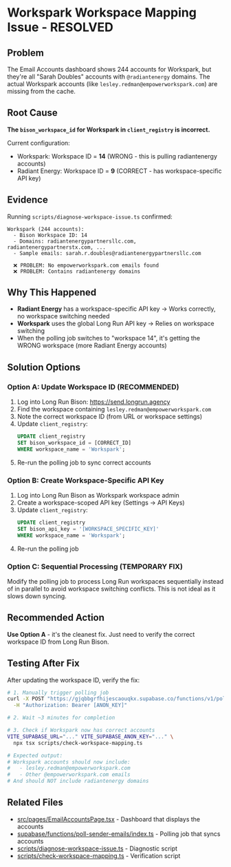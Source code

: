 # Workspark Workspace Mapping Issue - RESOLVED

## Problem
The Email Accounts dashboard shows 244 accounts for Workspark, but they're all "Sarah Doubles" accounts with `@radiantenergy` domains. The actual Workspark accounts (like `lesley.redman@empowerworkspark.com`) are missing from the cache.

## Root Cause
**The `bison_workspace_id` for Workspark in `client_registry` is incorrect.**

Current configuration:
- Workspark: Workspace ID = **14** (WRONG - this is pulling radiantenergy accounts)
- Radiant Energy: Workspace ID = **9** (CORRECT - has workspace-specific API key)

## Evidence
Running `scripts/diagnose-workspace-issue.ts` confirmed:
```
Workspark (244 accounts):
  - Bison Workspace ID: 14
  - Domains: radiantenergypartnersllc.com, radiantenergypartnerstx.com, ...
  - Sample emails: sarah.r.doubles@radiantenergypartnersllc.com

  ❌ PROBLEM: No empowerworkspark.com emails found
  ❌ PROBLEM: Contains radiantenergy domains
```

## Why This Happened
- **Radiant Energy** has a workspace-specific API key → Works correctly, no workspace switching needed
- **Workspark** uses the global Long Run API key → Relies on workspace switching
- When the polling job switches to "workspace 14", it's getting the WRONG workspace (more Radiant Energy accounts)

## Solution Options

### Option A: Update Workspace ID (RECOMMENDED)
1. Log into Long Run Bison: https://send.longrun.agency
2. Find the workspace containing `lesley.redman@empowerworkspark.com`
3. Note the correct workspace ID (from URL or workspace settings)
4. Update `client_registry`:
   ```sql
   UPDATE client_registry
   SET bison_workspace_id = [CORRECT_ID]
   WHERE workspace_name = 'Workspark';
   ```
5. Re-run the polling job to sync correct accounts

### Option B: Create Workspace-Specific API Key
1. Log into Long Run Bison as Workspark workspace admin
2. Create a workspace-scoped API key (Settings → API Keys)
3. Update `client_registry`:
   ```sql
   UPDATE client_registry
   SET bison_api_key = '[WORKSPACE_SPECIFIC_KEY]'
   WHERE workspace_name = 'Workspark';
   ```
4. Re-run the polling job

### Option C: Sequential Processing (TEMPORARY FIX)
Modify the polling job to process Long Run workspaces sequentially instead of in parallel to avoid workspace switching conflicts. This is not ideal as it slows down syncing.

## Recommended Action
**Use Option A** - it's the cleanest fix. Just need to verify the correct workspace ID from Long Run Bison.

## Testing After Fix
After updating the workspace ID, verify the fix:
```bash
# 1. Manually trigger polling job
curl -X POST "https://gjqbbgrfhijescaouqkx.supabase.co/functions/v1/poll-sender-emails" \
  -H "Authorization: Bearer [ANON_KEY]"

# 2. Wait ~3 minutes for completion

# 3. Check if Workspark now has correct accounts
VITE_SUPABASE_URL="..." VITE_SUPABASE_ANON_KEY="..." \
  npx tsx scripts/check-workspace-mapping.ts

# Expected output:
# Workspark accounts should now include:
#   - lesley.redman@empowerworkspark.com
#   - Other @empowerworkspark.com emails
# And should NOT include radiantenergy domains
```

## Related Files
- [src/pages/EmailAccountsPage.tsx](../src/pages/EmailAccountsPage.tsx) - Dashboard that displays the accounts
- [supabase/functions/poll-sender-emails/index.ts](../supabase/functions/poll-sender-emails/index.ts) - Polling job that syncs accounts
- [scripts/diagnose-workspace-issue.ts](../scripts/diagnose-workspace-issue.ts) - Diagnostic script
- [scripts/check-workspace-mapping.ts](../scripts/check-workspace-mapping.ts) - Verification script
